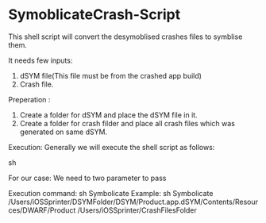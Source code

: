 # SymoblicateCrash-Script
 
 This shell script will convert the desymoblised crashes files to symblise them.
 
 It needs few inputs:
 
 1. dSYM file(This file must be from the crashed app build)
 2. Crash file.
 
 Preperation :
 
 1. Create a folder for dSYM and place the dSYM file in it.
 2. Create a folder for crash filder and place all crash files which was generated on same dSYM.
 
 
 Execution: 
 Generally we will execute the shell script as follows:
 
 sh<one space><scriptName>
 
 For our case: We need to two parameter to pass 
 
 Execution command: 
 sh Symbolicate<one space><dSYMFolderPath><one space><Crash files folder>
 Example: sh Symbolicate /Users/iOSSprinter/DSYMFolder/DSYM/Product.app.dSYM/Contents/Resources/DWARF/Product /Users/iOSSprinter/CrashFilesFolder
 
